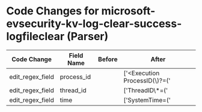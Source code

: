 # Code Changes for microsoft-evsecurity-kv-log-clear-success-logfileclear (Parser)

| Code Change | Field Name | Before | After |
|-------------|------------|--------|-------|
| edit_regex_field | process_id |  | ['<Execution ProcessID(\\)?=(\'|")({process_id}[^"\']+)', '<Execution ProcessID\\*=(\'|")({process_id}[^"\']+)'] |
| edit_regex_field | thread_id |  | ['ThreadID\\*=(\'|")({thread_id}\d+)'] |
| edit_regex_field | time |  | ['SystemTime=(\'|")({time}\d\d\d\d-\d\d-\d\dT\d\d:\d\d:\d\d.\d\d\d\d\d\d\d\d\dZ)'] |